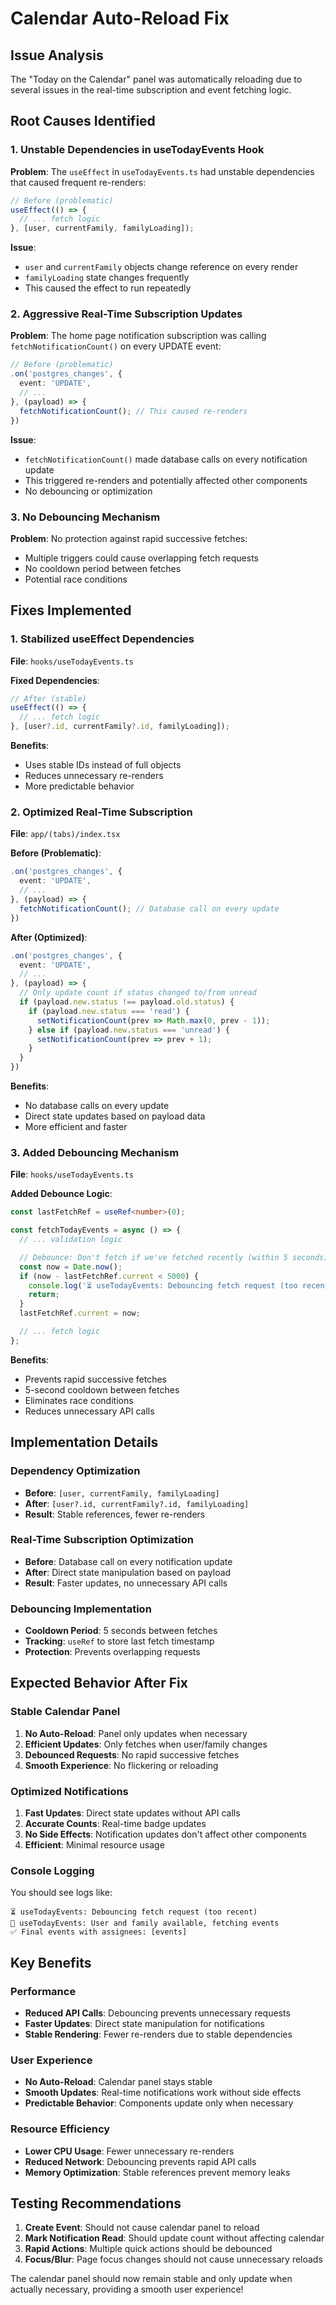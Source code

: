 # Calendar Auto-Reload Fix

## Issue Analysis
The "Today on the Calendar" panel was automatically reloading due to several issues in the real-time subscription and event fetching logic.

## Root Causes Identified

### 1. **Unstable Dependencies in useTodayEvents Hook**
**Problem**: The `useEffect` in `useTodayEvents.ts` had unstable dependencies that caused frequent re-renders:
```typescript
// Before (problematic)
useEffect(() => {
  // ... fetch logic
}, [user, currentFamily, familyLoading]);
```

**Issue**: 
- `user` and `currentFamily` objects change reference on every render
- `familyLoading` state changes frequently
- This caused the effect to run repeatedly

### 2. **Aggressive Real-Time Subscription Updates**
**Problem**: The home page notification subscription was calling `fetchNotificationCount()` on every UPDATE event:
```typescript
// Before (problematic)
.on('postgres_changes', {
  event: 'UPDATE',
  // ...
}, (payload) => {
  fetchNotificationCount(); // This caused re-renders
})
```

**Issue**: 
- `fetchNotificationCount()` made database calls on every notification update
- This triggered re-renders and potentially affected other components
- No debouncing or optimization

### 3. **No Debouncing Mechanism**
**Problem**: No protection against rapid successive fetches:
- Multiple triggers could cause overlapping fetch requests
- No cooldown period between fetches
- Potential race conditions

## Fixes Implemented

### 1. **Stabilized useEffect Dependencies**
**File**: `hooks/useTodayEvents.ts`

**Fixed Dependencies**:
```typescript
// After (stable)
useEffect(() => {
  // ... fetch logic
}, [user?.id, currentFamily?.id, familyLoading]);
```

**Benefits**:
- Uses stable IDs instead of full objects
- Reduces unnecessary re-renders
- More predictable behavior

### 2. **Optimized Real-Time Subscription**
**File**: `app/(tabs)/index.tsx`

**Before (Problematic)**:
```typescript
.on('postgres_changes', {
  event: 'UPDATE',
  // ...
}, (payload) => {
  fetchNotificationCount(); // Database call on every update
})
```

**After (Optimized)**:
```typescript
.on('postgres_changes', {
  event: 'UPDATE',
  // ...
}, (payload) => {
  // Only update count if status changed to/from unread
  if (payload.new.status !== payload.old.status) {
    if (payload.new.status === 'read') {
      setNotificationCount(prev => Math.max(0, prev - 1));
    } else if (payload.new.status === 'unread') {
      setNotificationCount(prev => prev + 1);
    }
  }
})
```

**Benefits**:
- No database calls on every update
- Direct state updates based on payload data
- More efficient and faster

### 3. **Added Debouncing Mechanism**
**File**: `hooks/useTodayEvents.ts`

**Added Debounce Logic**:
```typescript
const lastFetchRef = useRef<number>(0);

const fetchTodayEvents = async () => {
  // ... validation logic

  // Debounce: Don't fetch if we've fetched recently (within 5 seconds)
  const now = Date.now();
  if (now - lastFetchRef.current < 5000) {
    console.log('⏳ useTodayEvents: Debouncing fetch request (too recent)');
    return;
  }
  lastFetchRef.current = now;

  // ... fetch logic
};
```

**Benefits**:
- Prevents rapid successive fetches
- 5-second cooldown between fetches
- Eliminates race conditions
- Reduces unnecessary API calls

## Implementation Details

### **Dependency Optimization**
- **Before**: `[user, currentFamily, familyLoading]`
- **After**: `[user?.id, currentFamily?.id, familyLoading]`
- **Result**: Stable references, fewer re-renders

### **Real-Time Subscription Optimization**
- **Before**: Database call on every notification update
- **After**: Direct state manipulation based on payload
- **Result**: Faster updates, no unnecessary API calls

### **Debouncing Implementation**
- **Cooldown Period**: 5 seconds between fetches
- **Tracking**: `useRef` to store last fetch timestamp
- **Protection**: Prevents overlapping requests

## Expected Behavior After Fix

### **Stable Calendar Panel**
1. **No Auto-Reload**: Panel only updates when necessary
2. **Efficient Updates**: Only fetches when user/family changes
3. **Debounced Requests**: No rapid successive fetches
4. **Smooth Experience**: No flickering or reloading

### **Optimized Notifications**
1. **Fast Updates**: Direct state updates without API calls
2. **Accurate Counts**: Real-time badge updates
3. **No Side Effects**: Notification updates don't affect other components
4. **Efficient**: Minimal resource usage

### **Console Logging**
You should see logs like:
```
⏳ useTodayEvents: Debouncing fetch request (too recent)
🔄 useTodayEvents: User and family available, fetching events
✅ Final events with assignees: [events]
```

## Key Benefits

### **Performance**
- **Reduced API Calls**: Debouncing prevents unnecessary requests
- **Faster Updates**: Direct state manipulation for notifications
- **Stable Rendering**: Fewer re-renders due to stable dependencies

### **User Experience**
- **No Auto-Reload**: Calendar panel stays stable
- **Smooth Updates**: Real-time notifications work without side effects
- **Predictable Behavior**: Components update only when necessary

### **Resource Efficiency**
- **Lower CPU Usage**: Fewer unnecessary re-renders
- **Reduced Network**: Debouncing prevents rapid API calls
- **Memory Optimization**: Stable references prevent memory leaks

## Testing Recommendations

1. **Create Event**: Should not cause calendar panel to reload
2. **Mark Notification Read**: Should update count without affecting calendar
3. **Rapid Actions**: Multiple quick actions should be debounced
4. **Focus/Blur**: Page focus changes should not cause unnecessary reloads

The calendar panel should now remain stable and only update when actually necessary, providing a smooth user experience!
